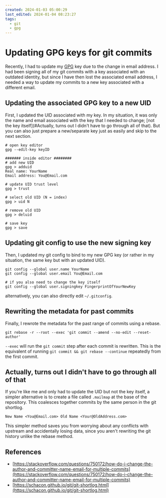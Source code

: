 ```yaml
---
created: 2024-01-03 05:00:29
last_edited: 2024-01-04 08:23:27
tags:
  - git
  - gpg
---
```

# Updating GPG keys for git commits
Recently, I had to update my [GPG](GPG) key due to the change in email address. I had been signing all of my git commits with a key associated with an outdated identity, but since I have then lost the associated email address, I needed a way to update my commits to a new key associated with a different email.

## Updating the associated GPG key to a new UID
First, I updated the UID associated with my key. In my situation, it was only the name and email associated with the key that I needed to change; [not the key itself](#Actually, turns out I didn't have to go through all of that). But you can also just prepare a new/separate key just as easily and skip to the next section.

```
# open key editor
gpg --edit-key keyID

####### inside editor ########
# add new UID
gpg > adduid
Real name: YourName
Email address: You@Email.com

# update UID trust level
gpg > trust

# select old UID (N = index)
gpg > uid N

# remove old UID
gpg > deluid

# save key
gpg > save
```

## Updating git config to use the new signing key
Then, I updated my git config to bind to my new GPG key (or rather in my situation, the same key but with an updated UID).

```
git config --global user.name YourName
git config --global user.email You@Email.com

# if you also need to change the key itself
git config --global user.signingkey FingerprintOfYourNewKey
```
alternatively, you can also directly edit `~/.gitconfig`.

## Rewriting the metadata for past commits
Finally, I rewrote the metadata for the past range of commits using a rebase.
```
git rebase -r --root --exec 'git commit --amend --no-edit --reset-author'
```

`--exec` will run the `git commit` step after each commit is rewritten. This is the equivalent of running `git commit && git rebase --continue` repeatedly from the first commit.

## Actually, turns out I didn't have to go through all of that
If you're like me and only had to update the UID but not the key itself, a simpler alternative is to create a file called `.mailmap` at the base of the repository. This coalesces together commits by the same person in the git shortlog.

`New Name <You@Email.com> Old Name <Your@OldAddress.com>`

This simpler method saves you from worrying about any conflicts with upstream and accidentally losing data, since you aren't rewriting the git history unlike the rebase method.

## References
- [https://stackoverflow.com/questions/750172/how-do-i-change-the-author-and-committer-name-email-for-multiple-commits](https://stackoverflow.com/questions/750172/how-do-i-change-the-author-and-committer-name-email-for-multiple-commits)
- [https://schacon.github.io/git/git-shortlog.html](https://schacon.github.io/git/git-shortlog.html)
